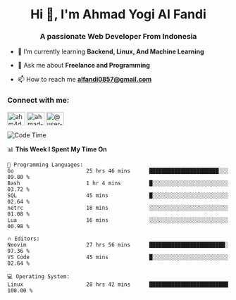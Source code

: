 <h1 align="center">Hi 👋, I'm Ahmad Yogi Al Fandi</h1>
<h3 align="center">A passionate Web Developer From Indonesia</h3>

- 🌱 I’m currently learning **Backend, Linux, And Machine Learning**

- 💬 Ask me about **Freelance and Programming**

- 📫 How to reach me **<alfandi0857@gmail.com>**

<h3 align="left">Connect with me:</h3>
<p align="left">
<a href="https://instagram.com/ahyalfan" target="blank"><img align="center" src="https://raw.githubusercontent.com/rahuldkjain/github-profile-readme-generator/master/src/images/icons/Social/instagram.svg" alt="ahm4d_alf" height="30" width="40" /></a>
  <a href="https://linkedin.com/in/ahmad-yogi-al-fandi" target="blank"><img align="center" src="https://raw.githubusercontent.com/rahuldkjain/github-profile-readme-generator/master/src/images/icons/Social/linked-in-alt.svg" alt="ahmad-yogi-al-fandi" height="30" width="40" /></a>
<a href="https://www.youtube.com/channel/UCLI1Dos-XvgatVk20PHrq2A" target="blank"><img align="center" src="https://raw.githubusercontent.com/rahuldkjain/github-profile-readme-generator/master/src/images/icons/Social/youtube.svg" alt="@user-et3bg8ny5g" height="30" width="40" /></a>
</p>

<!--START_SECTION:waka-->
![Code Time](http://img.shields.io/badge/Code%20Time-202%20hrs%2042%20mins-blue)

📊 **This Week I Spent My Time On** 

```text
💬 Programming Languages: 
Go                       25 hrs 46 mins      ██████████████████████░░░   89.80 % 
Bash                     1 hr 4 mins         █░░░░░░░░░░░░░░░░░░░░░░░░   03.72 % 
SQL                      45 mins             █░░░░░░░░░░░░░░░░░░░░░░░░   02.64 % 
netrc                    18 mins             ░░░░░░░░░░░░░░░░░░░░░░░░░   01.08 % 
Lua                      16 mins             ░░░░░░░░░░░░░░░░░░░░░░░░░   00.98 % 

🔥 Editors: 
Neovim                   27 hrs 56 mins      ████████████████████████░   97.36 % 
VS Code                  45 mins             █░░░░░░░░░░░░░░░░░░░░░░░░   02.64 % 

💻 Operating System: 
Linux                    28 hrs 42 mins      █████████████████████████   100.00 % 
```


<!--END_SECTION:waka-->
